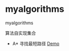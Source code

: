# myalgorithms
myalgorithms

算法自实现集合

- A* 寻找最短路径 [Demo](https://lyj289.github.io/myalgorithms/AStar/)
